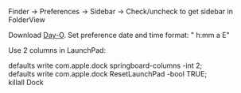 Finder -> Preferences -> Sidebar -> Check/uncheck to get sidebar in FolderView

Download <a href="http://shauninman.com/archive/2011/10/20/day_o_mac_menu_bar_clock">
Day-O</a>. Set preference date and time format: " h:mm a  E"


Use 2 columns in LaunchPad:

defaults write com.apple.dock springboard-columns -int 2;\
defaults write com.apple.dock ResetLaunchPad -bool TRUE;\
killall Dock
